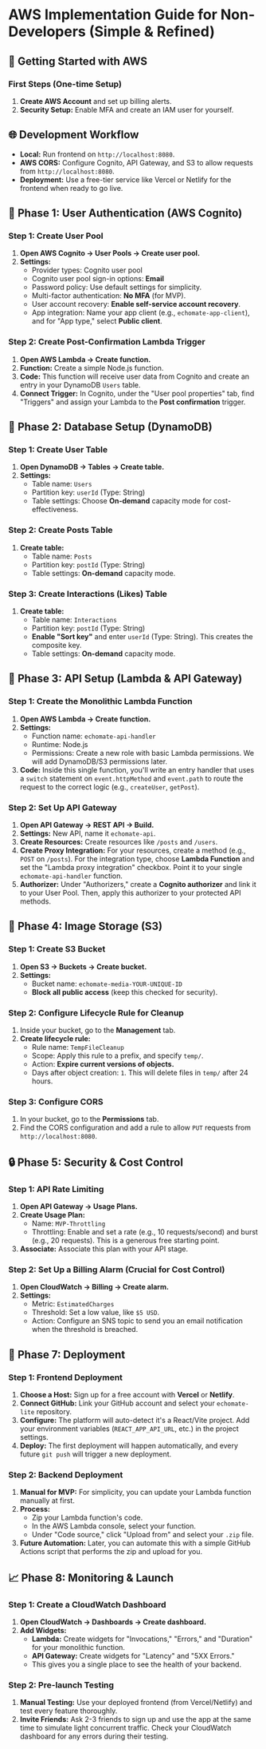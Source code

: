 # AWS Implementation Guide for Non-Developers (Simple & Refined)

## 🚀 Getting Started with AWS

### First Steps (One-time Setup)
1. **Create AWS Account** and set up billing alerts.
2. **Security Setup:** Enable MFA and create an IAM user for yourself.

## 🌐 Development Workflow
- **Local:** Run frontend on `http://localhost:8080`.
- **AWS CORS:** Configure Cognito, API Gateway, and S3 to allow requests from `http://localhost:8080`.
- **Deployment:** Use a free-tier service like Vercel or Netlify for the frontend when ready to go live.

## 📱 Phase 1: User Authentication (AWS Cognito)

### Step 1: Create User Pool
1.  **Open AWS Cognito -> User Pools -> Create user pool.**
2.  **Settings:**
    *   Provider types: Cognito user pool
    *   Cognito user pool sign-in options: **Email**
    *   Password policy: Use default settings for simplicity.
    *   Multi-factor authentication: **No MFA** (for MVP).
    *   User account recovery: **Enable self-service account recovery**.
    *   App integration: Name your app client (e.g., `echomate-app-client`), and for "App type," select **Public client**.

### Step 2: Create Post-Confirmation Lambda Trigger
1.  **Open AWS Lambda -> Create function.**
2.  **Function:** Create a simple Node.js function.
3.  **Code:** This function will receive user data from Cognito and create an entry in your DynamoDB `Users` table.
4.  **Connect Trigger:** In Cognito, under the "User pool properties" tab, find "Triggers" and assign your Lambda to the **Post confirmation** trigger.

## 💾 Phase 2: Database Setup (DynamoDB)

### Step 1: Create User Table
1.  **Open DynamoDB -> Tables -> Create table.**
2.  **Settings:**
    *   Table name: `Users`
    *   Partition key: `userId` (Type: String)
    *   Table settings: Choose **On-demand** capacity mode for cost-effectiveness.

### Step 2: Create Posts Table
1.  **Create table:**
    *   Table name: `Posts`
    *   Partition key: `postId` (Type: String)
    *   Table settings: **On-demand** capacity mode.

### Step 3: Create Interactions (Likes) Table
1.  **Create table:**
    *   Table name: `Interactions`
    *   Partition key: `postId` (Type: String)
    *   **Enable "Sort key"** and enter `userId` (Type: String). This creates the composite key.
    *   Table settings: **On-demand** capacity mode.

## 🔄 Phase 3: API Setup (Lambda & API Gateway)

### Step 1: Create the Monolithic Lambda Function
1.  **Open AWS Lambda -> Create function.**
2.  **Settings:**
    *   Function name: `echomate-api-handler`
    *   Runtime: Node.js
    *   Permissions: Create a new role with basic Lambda permissions. We will add DynamoDB/S3 permissions later.
3.  **Code:** Inside this single function, you'll write an entry handler that uses a `switch` statement on `event.httpMethod` and `event.path` to route the request to the correct logic (e.g., `createUser`, `getPost`).

### Step 2: Set Up API Gateway
1.  **Open API Gateway -> REST API -> Build.**
2.  **Settings:** New API, name it `echomate-api`.
3.  **Create Resources:** Create resources like `/posts` and `/users`.
4.  **Create Proxy Integration:** For your resources, create a method (e.g., `POST` on `/posts`). For the integration type, choose **Lambda Function** and set the "Lambda proxy integration" checkbox. Point it to your single `echomate-api-handler` function.
5.  **Authorizer:** Under "Authorizers," create a **Cognito authorizer** and link it to your User Pool. Then, apply this authorizer to your protected API methods.

## 📸 Phase 4: Image Storage (S3)

### Step 1: Create S3 Bucket
1.  **Open S3 -> Buckets -> Create bucket.**
2.  **Settings:**
    *   Bucket name: `echomate-media-YOUR-UNIQUE-ID`
    *   **Block all public access** (keep this checked for security).

### Step 2: Configure Lifecycle Rule for Cleanup
1.  Inside your bucket, go to the **Management** tab.
2.  **Create lifecycle rule:**
    *   Rule name: `TempFileCleanup`
    *   Scope: Apply this rule to a prefix, and specify `temp/`.
    *   Action: **Expire current versions of objects.**
    *   Days after object creation: `1`. This will delete files in `temp/` after 24 hours.

### Step 3: Configure CORS
1.  In your bucket, go to the **Permissions** tab.
2.  Find the CORS configuration and add a rule to allow `PUT` requests from `http://localhost:8080`.

## 🔒 Phase 5: Security & Cost Control

### Step 1: API Rate Limiting
1.  **Open API Gateway -> Usage Plans.**
2.  **Create Usage Plan:**
    *   Name: `MVP-Throttling`
    *   Throttling: Enable and set a rate (e.g., 10 requests/second) and burst (e.g., 20 requests). This is a generous free starting point.
3.  **Associate:** Associate this plan with your API stage.

### Step 2: Set Up a Billing Alarm (Crucial for Cost Control)
1.  **Open CloudWatch -> Billing -> Create alarm.**
2.  **Settings:**
    *   Metric: `EstimatedCharges`
    *   Threshold: Set a low value, like `$5 USD`.
    *   Action: Configure an SNS topic to send you an email notification when the threshold is breached.

## 🚀 Phase 7: Deployment

### Step 1: Frontend Deployment
1.  **Choose a Host:** Sign up for a free account with **Vercel** or **Netlify**.
2.  **Connect GitHub:** Link your GitHub account and select your `echomate-lite` repository.
3.  **Configure:** The platform will auto-detect it's a React/Vite project. Add your environment variables (`REACT_APP_API_URL`, etc.) in the project settings.
4.  **Deploy:** The first deployment will happen automatically, and every future `git push` will trigger a new deployment.

### Step 2: Backend Deployment
1.  **Manual for MVP:** For simplicity, you can update your Lambda function manually at first.
2.  **Process:**
    *   Zip your Lambda function's code.
    *   In the AWS Lambda console, select your function.
    *   Under "Code source," click "Upload from" and select your `.zip` file.
3.  **Future Automation:** Later, you can automate this with a simple GitHub Actions script that performs the zip and upload for you.

## 📈 Phase 8: Monitoring & Launch

### Step 1: Create a CloudWatch Dashboard
1.  **Open CloudWatch -> Dashboards -> Create dashboard.**
2.  **Add Widgets:**
    *   **Lambda:** Create widgets for "Invocations," "Errors," and "Duration" for your monolithic function.
    *   **API Gateway:** Create widgets for "Latency" and "5XX Errors."
    *   This gives you a single place to see the health of your backend.

### Step 2: Pre-launch Testing
1.  **Manual Testing:** Use your deployed frontend (from Vercel/Netlify) and test every feature thoroughly.
2.  **Invite Friends:** Ask 2-3 friends to sign up and use the app at the same time to simulate light concurrent traffic. Check your CloudWatch dashboard for any errors during their testing.
